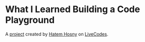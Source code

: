 # What I Learned Building a Code Playground
A [project](https://livecodes.io/?x=https://github.com/hatemhosny/what-i-learned-building-a-code-playground/tree/gh-pages/src) created by [Hatem Hosny](https://github.com/hatemhosny) on [LiveCodes](https://livecodes.io).